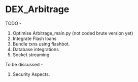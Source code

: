 # DEX_Arbitrage

TODO - 

1. Optimise Arbitrage_main.py (not coded brute version yet)
2. Integrate Flash loans
3. Bundle txns using flashbot.
4. Database integrations
5. Socket streaming

To be discussed - 

1. Security Aspects.
